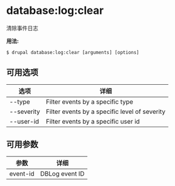 # database:log:clear
清除事件日志

**用法:**
```
$ drupal database:log:clear [arguments] [options]
```

## 可用选项
选项 | 详细
-------|-------------
--type | Filter events by a specific type
--severity | Filter events by a specific level of severity
--user-id | Filter events by a specific user id

## 可用参数
参数 | 详细
---------|-------------
event-id | DBLog event ID
